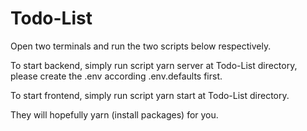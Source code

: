 # Todo-List

Open two terminals and run the two scripts below respectively.

To start backend, simply run script yarn server at Todo-List directory, please create the .env according .env.defaults first.

To start frontend, simply run script yarn start at Todo-List directory.

They will hopefully yarn (install packages) for you.
